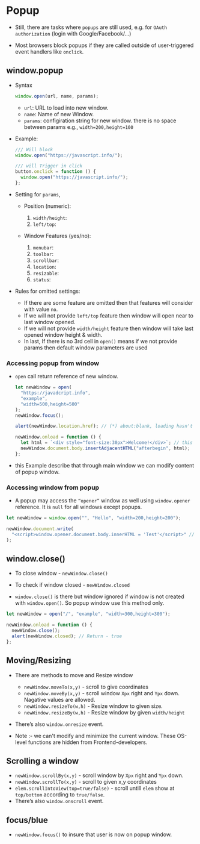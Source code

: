 # Popup

- Still, there are tasks where `popups` are still used, e.g. for `OAuth authorization` (login with Google/Facebook/…)

- Most browsers block popups if they are called outside of user-triggered event handlers like `onclick`.

## window.popup

- Syntax

  ```js
  window.open(url, name, params);
  ```

  - `url`: URL to load into new window.
  - `name`: Name of new Window.
  - `params`: configiration string for new window. there is no space between params e.g., `width=200,height=100`

- Example:

  ```js
  /// Will block
  window.open("https://javascript.info/");

  /// will Trigger in click
  button.onclick = function () {
    window.open("https://javascript.info/");
  };
  ```

- Setting for `params`,

  - Position (numeric):

    1. `width/height`:
    2. `left/top`:

  - Window Features (yes/no):
    1. `menubar`:
    2. `toolbar`:
    3. `scrollbar`:
    4. `location`:
    5. `resizable`:
    6. `status`:

- Rules for omitted settings:
  - If there are some feature are omitted then that features will consider with value `no`.
  - If we will not provide `left/top` feature then window will open near to last window opened.
  - If we will not provide `width/height` feature then window will take last opened window height & width.
  - In last, If there is no 3rd cell in `open()` means if we not provide params then default window parameters are used

### Accessing popup from window

- `open` call return reference of new window.

  ```js
  let newWindow = open(
    "https://javadcript.info",
    "example",
    "width=500,height=500"
  );
  newWindow.focus();

  alert(newWindow.location.href); // (*) about:blank, loading hasn't started yet

  newWindow.onload = function () {
    let html = `<div style="font-size:30px">Welcome!</div>`; // this will write at start
    newWindow.document.body.insertAdjacentHTML("afterbegin", html);
  };
  ```

- this Example describe that through main window we can modify content of popup window.

### Accessing window from popup

- A popup may access the `“opener”` window as well using `window.opener` reference. It is `null` for all windows except popups.

```js
let newWindow = window.open("", "Hello", "width=200,height=200");

newWindow.document.write(
  "<script>window.opener.document.body.innerHTML = 'Test'</script>" // this will change whole content of current window (not popup window) with 'text'
);
```

## window.close()

- To close window - `newWindow.close()`
- To check if window closed - `newWindow.closed`

- `window.close()` is there but window ignored if window is not created with `window.open()`. So popup window use this method only.

```js
let newWindow = open("/", "example", "width=300,height=300");

newWindow.onload = function () {
  newWindow.close();
  alert(newWindow.closed); // Return - true
};
```

## Moving/Resizing

- There are methods to move and Resize window

  - `newWindow.moveTo(x,y)` - scroll to give coordinates
  - `newWindow.moveBy(x,y)` - scroll window `Xpx` right and `Ypx` down. Nagative values are allowed.
  - `newWindow.resizeTo(w,h)` - Resize window to given size.
  - `newWindow.resizeBy(w,h)` - Resize window by given `width/height`

- There’s also `window.onresize` event.
- Note :- we can't modify and minimize the current window. These OS-level functions are hidden from Frontend-developers.

## Scrolling a window

- `newWindow.scrollBy(x,y)` - scroll window by `Xpx` right and `Ypx` down.
- `newWindow.scrollTo(x,y)` - scroll to given x,y coordinates
- `elem.scrollIntoView(top=true/false)` - scroll untill `elem` show at `top/bottom` according to `true/false`.
- There’s also `window.onscroll` event.

## focus/blue

- `newWindow.focus()` to insure that user is now on popup window.
